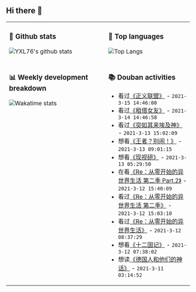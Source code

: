 ## Hi there 👋

<table>
<tr>
<td valign="top" width="54%">

### 🔭 Github stats

![YXL76's github stats](https://github-readme-stats.yxl76.vercel.app/api?username=YXL76&count_private=true&show_icons=true&include_all_commits=true&theme=tokyonight&line_height=28)

</td>

<td valign="top" width="46%">

### 🌱 Top languages

![Top Langs](https://github-readme-stats.yxl76.vercel.app/api/top-langs/?username=YXL76&layout=compact&theme=tokyonight&langs_count=10&hide=HTML,CSS,SCSS)

</td>
</tr>
<tr>
<td valign="top" width="54%">

### 📊 Weekly development breakdown

![Wakatime stats](https://github-readme-stats.yxl76.vercel.app/api/wakatime?username=YXL76&layout=compact&theme=tokyonight)


</td>
<td valign="top" width="46%">

### 📚 Douban activities

- 看过[《正义联盟》](http://movie.douban.com/subject/2158490/) - `2021-3-15 14:46:00`
- 看过[《租借女友》](http://movie.douban.com/subject/34929896/) - `2021-3-14 14:46:58`
- 看过[《突如其来埃及神》](http://movie.douban.com/subject/35043416/) - `2021-3-13 15:02:09`
- 想看[《王者？别闹！》](http://movie.douban.com/subject/30382711/) - `2021-3-13 09:01:15`
- 想看[《现视研》](http://movie.douban.com/subject/1457575/) - `2021-3-13 05:29:50`
- 在看[《Re：从零开始的异世界生活 第二季 Part.2》](http://movie.douban.com/subject/35213072/) - `2021-3-12 15:40:09`
- 看过[《Re：从零开始的异世界生活 第二季》](http://movie.douban.com/subject/30353116/) - `2021-3-12 15:03:10`
- 看过[《Re：从零开始的异世界生活》](http://movie.douban.com/subject/26575153/) - `2021-3-12 08:37:29`
- 想看[《十二国记》](http://movie.douban.com/subject/1394510/) - `2021-3-12 07:38:02`
- 想读[《德国人和他们的神话》](https://book.douban.com/subject/27015659/) - `2021-3-11 03:14:52`

</td>
</tr>
</table>

<!--
**YXL76/YXL76** is a ✨ _special_ ✨ repository because its `README.md` (this file) appears on your GitHub profile.

Here are some ideas to get you started:

- 🔭 I’m currently working on ...
- 🌱 I’m currently learning ...
- 👯 I’m looking to collaborate on ...
- 🤔 I’m looking for help with ...
- 💬 Ask me about ...
- 📫 How to reach me: ...
- 😄 Pronouns: ...
- ⚡ Fun fact: ...
-->
